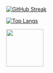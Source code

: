 [![GitHub Streak](https://github-readme-streak-stats.herokuapp.com?user=mencretsu&theme=dark&background=000000)](https://git.io/streak-stats)

[![Top Langs](https://github-readme-stats.vercel.app/api/top-langs/?username=mencretsu&layout=compact)](https://github.com/mencretsu/github-readme-stats)

<img src="https://c.tenor.com/8Qlx6iFGFrMAAAAi/goose-pepe-the-frog.gif" width="100">
